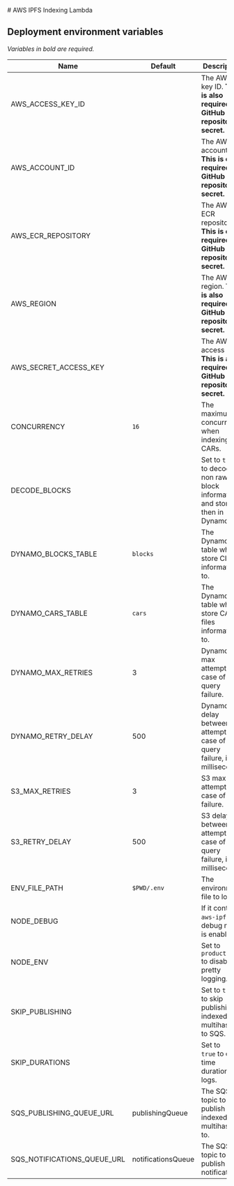 # AWS IPFS Indexing Lambda

## Deployment environment variables

_Variables in bold are required._

| Name                        | Default            | Description                                                                    |
| --------------------------- | ------------------ | ------------------------------------------------------------------------------ |
| AWS_ACCESS_KEY_ID           |                    | The AWS key ID. **This is also required as GitHub repository secret.**         |
| AWS_ACCOUNT_ID              |                    | The AWS account id. **This is only required as GitHub repository secret.**     |
| AWS_ECR_REPOSITORY          |                    | The AWS ECR repository. **This is only required as GitHub repository secret.** |
| AWS_REGION                  |                    | The AWS region. **This is also required as GitHub repository secret.**         |
| AWS_SECRET_ACCESS_KEY       |                    | The AWS access key. **This is also required as GitHub repository secret.**     |
| CONCURRENCY                 | `16`               | The maximum concurrency when indexing CARs.                                    |
| DECODE_BLOCKS               |                    | Set to `true` to decode non raw block information and store then in DynamoDB   |
| DYNAMO_BLOCKS_TABLE         | `blocks`           | The DynamoDB table where store CIDs informations to.                           |
| DYNAMO_CARS_TABLE           | `cars`             | The DynamoDB table where store CAR files informations to.                      |
| DYNAMO_MAX_RETRIES          | 3                  | DynamoDB max attempts in case of query failure.                                |
| DYNAMO_RETRY_DELAY          | 500                | DynamoDB delay between attempts in case of query failure, in milliseconds.     |
| S3_MAX_RETRIES              | 3                  | S3 max attempts in case of failure.                                            |
| S3_RETRY_DELAY              | 500                | S3 delay between attempts in case of query failure, in milliseconds.           |
| ENV_FILE_PATH               | `$PWD/.env`        | The environment file to load.                                                  |
| NODE_DEBUG                  |                    | If it contains `aws-ipfs`, debug mode is enabled.                              |
| NODE_ENV                    |                    | Set to `production` to disable pretty logging.                                 |
| SKIP_PUBLISHING             |                    | Set to `true` to skip publishing indexed multihashes to SQS.                   |
| SKIP_DURATIONS              |                    | Set to `true` to omit time durations in logs.                                  |
| SQS_PUBLISHING_QUEUE_URL    | publishingQueue    | The SQS topic to publish indexed multihashes to.                               |
| SQS_NOTIFICATIONS_QUEUE_URL | notificationsQueue | The SQS topic to publish notifications                                         |

